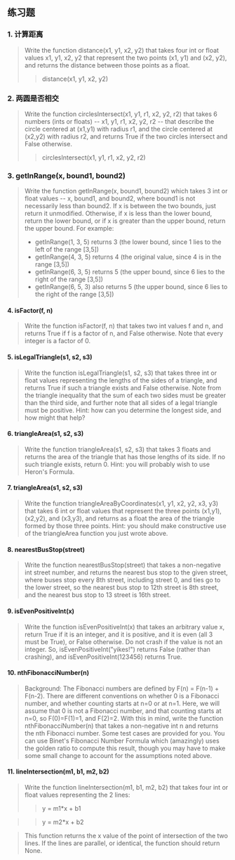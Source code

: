 ## 练习题

### 1. 计算距离
> Write the function distance(x1, y1, x2, y2) that takes four int or float values x1, y1, x2, y2 that represent the two points (x1, y1) and (x2, y2), and returns the distance between those points as a float.
>> distance(x1, y1, x2, y2)



### 2. 两圆是否相交
>Write the function circlesIntersect(x1, y1, r1, x2, y2, r2) that takes 6 numbers (ints or floats) -- x1, y1, r1, x2, y2, r2 -- that describe the circle centered at (x1,y1) with radius r1, and the circle centered at (x2,y2) with radius r2, and returns True if the two circles intersect and False otherwise.
>> circlesIntersect(x1, y1, r1, x2, y2, r2)  


### 3. getInRange(x, bound1, bound2)  
> Write the function getInRange(x, bound1, bound2) which takes 3 int or float values -- x, bound1, and bound2, where bound1 is not necessarily less than bound2. If x is between the two bounds, just return it unmodified. Otherwise, if x is less than the lower bound, return the lower bound, or if x is greater than the upper bound, return the upper bound. For example:
> - getInRange(1, 3, 5) returns 3 (the lower bound, since 1 lies to the left of the range [3,5])
> - getInRange(4, 3, 5) returns 4 (the original value, since 4 is in the range [3,5])
> - getInRange(6, 3, 5) returns 5 (the upper bound, since 6 lies to the right of the range [3,5])
> - getInRange(6, 5, 3) also returns 5 (the upper bound, since 6 lies to the right of the range [3,5])

#### 4. isFactor(f, n)
> Write the function isFactor(f, n) that takes two int values f and n, and returns True if f is a factor of n, and False otherwise. Note that every integer is a factor of 0.


#### 5. isLegalTriangle(s1, s2, s3)
> Write the function isLegalTriangle(s1, s2, s3) that takes three int or float values representing the lengths of the sides of a triangle, and returns True if such a triangle exists and False otherwise. Note from the triangle inequality that the sum of each two sides must be greater than the third side, and further note that all sides of a legal triangle must be positive. Hint: how can you determine the longest side, and how might that help?

#### 6. triangleArea(s1, s2, s3)
> Write the function triangleArea(s1, s2, s3) that takes 3 floats and returns the area of the triangle that has those lengths of its side. If no such triangle exists, return 0. Hint: you will probably wish to use Heron's Formula.

#### 7. triangleArea(s1, s2, s3)
> Write the function triangleAreaByCoordinates(x1, y1, x2, y2, x3, y3) that takes 6 int or float values that represent the three points (x1,y1), (x2,y2), and (x3,y3), and returns as a float the area of the triangle formed by those three points. Hint: you should make constructive use of the triangleArea function you just wrote above.


#### 8. nearestBusStop(street)
> Write the function nearestBusStop(street) that takes a non-negative int street number, and returns the nearest bus stop to the given street, where buses stop every 8th street, including street 0, and ties go to the lower street, so the nearest bus stop to 12th street is 8th street, and the nearest bus stop to 13 street is 16th street.

#### 9. isEvenPositiveInt(x)
> Write the function isEvenPositiveInt(x) that takes an arbitrary value x, return True if it is an integer, and it is positive, and it is even (all 3 must be True), or False otherwise. Do not crash if the value is not an integer. So, isEvenPositiveInt("yikes!") returns False (rather than crashing), and isEvenPositiveInt(123456) returns True.


#### 10. nthFibonacciNumber(n)
> Background: The Fibonacci numbers are defined by F(n) = F(n-1) + F(n-2). There are different conventions on whether 0 is a Fibonacci number, and whether counting starts at n=0 or at n=1. Here, we will assume that 0 is not a Fibonacci number, and that counting starts at n=0, so F(0)=F(1)=1, and F(2)=2. With this in mind, write the function nthFibonacciNumber(n) that takes a non-negative int n and returns the nth Fibonacci number. Some test cases are provided for you. You can use Binet's Fibonacci Number Formula which (amazingly) uses the golden ratio to compute this result, though you may have to make some small change to account for the assumptions noted above.

#### 11. lineIntersection(m1, b1, m2, b2)
> Write the function lineIntersection(m1, b1, m2, b2) that takes four int or float values representing the 2 lines:
>>    y = m1*x + b1

>>    y = m2*x + b2

>This function returns the x value of the point of intersection of the two lines. If the lines are parallel, or identical, the function should return None.
